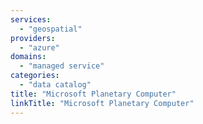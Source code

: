```yaml
---
services:
  - "geospatial"
providers:
  - "azure"
domains:
  - "managed service"
categories:
  - "data catalog"
title: "Microsoft Planetary Computer"
linkTitle: "Microsoft Planetary Computer"
---
```


